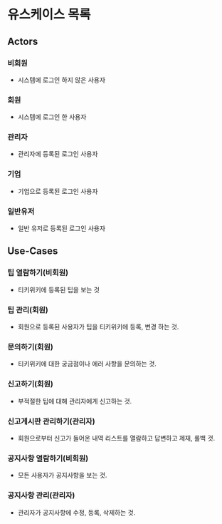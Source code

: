 # 유스케이스 목록

## Actors

### 비회원
- 시스템에 로그인 하지 않은 사용자

### 회원
- 시스템에 로그인 한 사용자

### 관리자
- 관리자에 등록된 로그인 사용자

### 기업
- 기업으로 등록된 로그인 사용자

### 일반유저
- 일반 유저로 등록된 로그인 사용자

## Use-Cases

### 팁 열람하기(비회원)
- 티키위키에 등록된 팁을 보는 것

### 팁 관리(회원)
- 회원으로 등록된 사용자가 팁을 티키위키에 등록, 변경 하는 것.

### 문의하기(회원)
- 티키위키에 대한 궁금점이나 에러 사항을 문의하는 것.

### 신고하기(회원)
- 부적절한 팁에 대해 관리자에게 신고하는 것.

### 신고게시판 관리하기(관리자)
- 회원으로부터 신고가 들어온 내역 리스트를 열람하고 답변하고 제재, 롤백 것.

### 공지사항 열람하기(비회원)
- 모든 사용자가 공지사항을 보는 것.

### 공지사항 관리(관리자)
- 관리자가 공지사항에 수정, 등록, 삭제하는 것.

